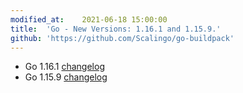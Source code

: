 ```yaml
---
modified_at:	2021-06-18 15:00:00
title:	'Go - New Versions: 1.16.1 and 1.15.9.'
github: 'https://github.com/Scalingo/go-buildpack'
---
```


* Go 1.16.1 [changelog](https://golang.org/doc/devel/release.html#go1.16)
* Go 1.15.9 [changelog](https://golang.org/doc/devel/release.html#go1.15)
